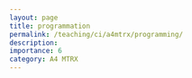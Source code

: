 ```yaml
---
layout: page
title: programmation
permalink: /teaching/ci/a4mtrx/programming/
description: 
importance: 6
category: A4 MTRX
---
```

